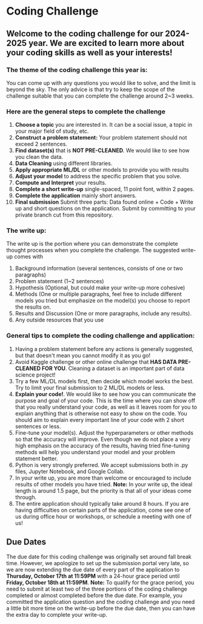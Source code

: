 # Coding Challenge 
## Welcome to the coding challenge for our 2024-2025 year. We are excited to learn more about your coding skills as well as your interests!
### The theme of the coding challenge this year is: 
You can come up with any questions you would like to solve, and the limit is beyond the sky. The only advice is that try to keep the scope of the challenge suitable that you can complete the challenge around 2~3 weeks. 

### Here are the general steps to complete the challenge
1. **Choose a topic** you are interested in. It can be a social issue, a topic in your major field of study, etc. 
2. **Construct a problem statement:** Your problem statement should not exceed 2 sentences. 
3. **Find dataset(s)** that is **NOT PRE-CLEANED**. We would like to see how you clean the data.
4. **Data Cleaning** using different libraries.
5. **Apply appropriate ML/DL** or other models to provide you with results
6. **Adjust your model** to address the specific problem that you solve.
7. **Compute and Interpret** your results.
8. **Complete a short write-up** single-spaced, 11 point font, within 2 pages.
9. **Complete the application** mainly short answers.
10. **Final submission** Submit three parts: Data found online + Code + Write up and short questions on the application. Submit by committing to your private branch cut from this repository.

### The write up:
The write up is the portion where you can demonstrate the complete thought processes when you complete the challenge. The suggested write-up comes with
1. Background information (several sentences, consists of one or two paragraphs)
2. Problem statement (1~2 sentences)
3. Hypothesis (Optional, but could make your write-up more cohesive)
4. Methods (One or multiple paragraphs, feel free to include different models you tried but emphasize on the model(s) you choose to report the results on.
5. Results and Discussion (One or more paragraphs, include any results).
6. Any outside resources that you use

### General tips to complete the coding challenge and application: 
1. Having a problem statement before any actions is generally suggested, but that doesn't mean you cannot modify it as you go!
2. Avoid Kaggle challenge or other online challenge that **HAS DATA PRE-CLEANED FOR YOU**. Cleaning a dataset is an important part of data science project!
3. Try a few ML/DL models first, then decide which model works the best. Try to limit your final submission to 2 ML/DL models or less. 
4. **Explain your code!**. We would like to see how you can communicate the purpose and goal of your code. This is the time where you can show off that you really understand your code, as well as it leaves room for you to explain anything that is otherwise not easy to show on the code. You should aim to explain every important line of your code with 2 short sentences or less.
5. Fine-tune your model(s). Adjust the hyperparameters or other methods so that the accuracy will improve. Even though we do not place a very high emphasis on the accuracy of the results, having tried fine-tuning methods will help you understand your model and your problem statement better.
6. Python is very strongly preferred. We accept submissions both in .py files, Jupyter Notebook, and Google Collab. 
7. In your write up, you are more than welcome or encouraged to include results of other models you have tried. **Note:** In your write up, the ideal length is around 1.5 page, but the priority is that all of your ideas come through. 
8. The entire application should typically take around 8 hours. If you are having difficulties on certain parts of the application, come see one of us during office hour or workshops, or schedule a meeting with one of us!

## Due Dates
The due date for this coding challenge was originally set around fall break time. However, we apologize to set up the submission portal very late, so we are now extending the due date of every part of the application to **Thursday, October 17th at 11:59PM** with a 24-hour grace period until **Friday, October 18th at 11:59PM**. **Note:** To qualify for the grace period, you need to submit at least two of the three portions of the coding challenge completed or almost completed before the due date. For example, you committed the application question and the coding challenge and you need a little bit more time on the write-up before the due date, then you can have the extra day to complete your write-up. 



